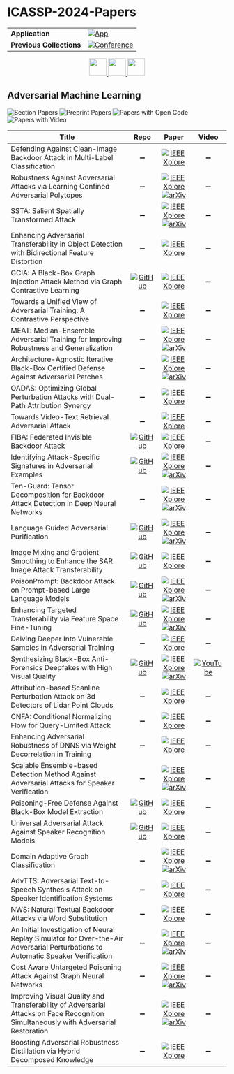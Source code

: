 # ICASSP-2024-Papers

<table>
    <tr>
        <td><strong>Application</strong></td>
        <td>
            <a href="https://huggingface.co/spaces/DmitryRyumin/NewEraAI-Papers" style="float:left;">
                <img src="https://img.shields.io/badge/🤗-NewEraAI--Papers-FFD21F.svg" alt="App" />
            </a>
        </td>
    </tr>
    <tr>
        <td><strong>Previous Collections</strong></td>
        <td>
            <a href="https://github.com/DmitryRyumin/ICASSP-2023-24-Papers/blob/main/README_2023.md">
                <img src="http://img.shields.io/badge/ICASSP-2023-0073AE.svg" alt="Conference">
            </a>
        </td>
    </tr>
</table>

<div align="center">
    <a href="https://github.com/DmitryRyumin/ICASSP-2023-24-Papers/blob/main/sections/2024/main/SLP-L10.md">
        <img src="https://cdn.jsdelivr.net/gh/DmitryRyumin/NewEraAI-Papers@main/images/left.svg" width="40" alt="" />
    </a>
    <a href="https://github.com/DmitryRyumin/ICASSP-2023-24-Papers/">
        <img src="https://cdn.jsdelivr.net/gh/DmitryRyumin/NewEraAI-Papers@main/images/home.svg" width="40" alt="" />
    </a>
    <a href="https://github.com/DmitryRyumin/ICASSP-2023-24-Papers/blob/main/sections/2024/main/SLP-L11.md">
        <img src="https://cdn.jsdelivr.net/gh/DmitryRyumin/NewEraAI-Papers@main/images/right.svg" width="40" alt="" />
    </a>
</div>

## Adversarial Machine Learning

![Section Papers](https://img.shields.io/badge/Section%20Papers-32-42BA16) ![Preprint Papers](https://img.shields.io/badge/Preprint%20Papers-14-b31b1b) ![Papers with Open Code](https://img.shields.io/badge/Papers%20with%20Open%20Code-6-1D7FBF) ![Papers with Video](https://img.shields.io/badge/Papers%20with%20Video-0-FF0000)

| **Title** | **Repo** | **Paper** | **Video** |
|-----------|:--------:|:---------:|:---------:|
| Defending Against Clean-Image Backdoor Attack in Multi-Label Classification | :heavy_minus_sign: | [![IEEE Xplore](https://img.shields.io/badge/IEEE-10447895-E4A42C.svg)](https://ieeexplore.ieee.org/document/10447895) | :heavy_minus_sign: |
| Robustness Against Adversarial Attacks via Learning Confined Adversarial Polytopes | :heavy_minus_sign: | [![IEEE Xplore](https://img.shields.io/badge/IEEE-10446776-E4A42C.svg)](https://ieeexplore.ieee.org/document/10446776) <br/> [![arXiv](https://img.shields.io/badge/arXiv-2401.07991-b31b1b.svg)](https://arxiv.org/abs/2401.07991) | :heavy_minus_sign: |
| SSTA: Salient Spatially Transformed Attack | :heavy_minus_sign: | [![IEEE Xplore](https://img.shields.io/badge/IEEE-10447882-E4A42C.svg)](https://ieeexplore.ieee.org/document/10447882) <br/> [![arXiv](https://img.shields.io/badge/arXiv-2312.07258-b31b1b.svg)](https://arxiv.org/abs/2312.07258) | :heavy_minus_sign: |
| Enhancing Adversarial Transferability in Object Detection with Bidirectional Feature Distortion | :heavy_minus_sign: | [![IEEE Xplore](https://img.shields.io/badge/IEEE-10447293-E4A42C.svg)](https://ieeexplore.ieee.org/document/10447293) | :heavy_minus_sign: |
| GCIA: A Black-Box Graph Injection Attack Method via Graph Contrastive Learning | [![GitHub](https://img.shields.io/github/stars/Gmrider13/GCIA?style=flat)](https://github.com/Gmrider13/GCIA) | [![IEEE Xplore](https://img.shields.io/badge/IEEE-10446876-E4A42C.svg)](https://ieeexplore.ieee.org/document/10446876) | :heavy_minus_sign: |
| Towards a Unified View of Adversarial Training: A Contrastive Perspective | :heavy_minus_sign: | [![IEEE Xplore](https://img.shields.io/badge/IEEE-10446746-E4A42C.svg)](https://ieeexplore.ieee.org/document/10446746) | :heavy_minus_sign: |
| MEAT: Median-Ensemble Adversarial Training for Improving Robustness and Generalization | :heavy_minus_sign: | [![IEEE Xplore](https://img.shields.io/badge/IEEE-10446117-E4A42C.svg)](https://ieeexplore.ieee.org/document/10446117) <br/> [![arXiv](https://img.shields.io/badge/arXiv-2406.14259-b31b1b.svg)](https://arxiv.org/abs/2406.14259) | :heavy_minus_sign: |
| Architecture-Agnostic Iterative Black-Box Certified Defense Against Adversarial Patches | :heavy_minus_sign: | [![IEEE Xplore](https://img.shields.io/badge/IEEE-10448145-E4A42C.svg)](https://ieeexplore.ieee.org/document/10448145) <br/> [![arXiv](https://img.shields.io/badge/arXiv-2305.10929-b31b1b.svg)](https://arxiv.org/abs/2305.10929) | :heavy_minus_sign: |
| OADAS: Optimizing Global Perturbation Attacks with Dual-Path Attribution Synergy | :heavy_minus_sign: | [![IEEE Xplore](https://img.shields.io/badge/IEEE-10446681-E4A42C.svg)](https://ieeexplore.ieee.org/document/10446681) | :heavy_minus_sign: |
| Towards Video-Text Retrieval Adversarial Attack | :heavy_minus_sign: | [![IEEE Xplore](https://img.shields.io/badge/IEEE-10448358-E4A42C.svg)](https://ieeexplore.ieee.org/document/10448358) | :heavy_minus_sign: |
| FIBA: Federated Invisible Backdoor Attack | [![GitHub](https://img.shields.io/github/stars/LukeZane118/FIBA?style=flat)](https://github.com/LukeZane118/FIBA) | [![IEEE Xplore](https://img.shields.io/badge/IEEE-10446910-E4A42C.svg)](https://ieeexplore.ieee.org/document/10446910) | :heavy_minus_sign: |
| Identifying Attack-Specific Signatures in Adversarial Examples | [![GitHub](https://img.shields.io/github/stars/hsouri/REDRL?style=flat)](https://github.com/hsouri/REDRL) | [![IEEE Xplore](https://img.shields.io/badge/IEEE-10446989-E4A42C.svg)](https://ieeexplore.ieee.org/document/10446989) <br/> [![arXiv](https://img.shields.io/badge/arXiv-2110.06802-b31b1b.svg)](https://arxiv.org/abs/2110.06802) | :heavy_minus_sign: |
| Ten-Guard: Tensor Decomposition for Backdoor Attack Detection in Deep Neural Networks | :heavy_minus_sign: | [![IEEE Xplore](https://img.shields.io/badge/IEEE-10448222-E4A42C.svg)](https://ieeexplore.ieee.org/document/10448222) <br/> [![arXiv](https://img.shields.io/badge/arXiv-2401.05432-b31b1b.svg)](https://arxiv.org/abs/2401.05432) | :heavy_minus_sign: |
| Language Guided Adversarial Purification | [![GitHub](https://img.shields.io/github/stars/Visual-Conception-Group/LGAP?style=flat)](https://github.com/Visual-Conception-Group/LGAP) | [![IEEE Xplore](https://img.shields.io/badge/IEEE-10446676-E4A42C.svg)](https://ieeexplore.ieee.org/document/10446676) <br/> [![arXiv](https://img.shields.io/badge/arXiv-2309.10348-b31b1b.svg)](https://arxiv.org/abs/2309.10348) | :heavy_minus_sign: |
| Image Mixing and Gradient Smoothing to Enhance the SAR Image Attack Transferability | [![GitHub](https://img.shields.io/github/stars/JHL-HUST/IMGS?style=flat)](https://github.com/JHL-HUST/IMGS) | [![IEEE Xplore](https://img.shields.io/badge/IEEE-10448395-E4A42C.svg)](https://ieeexplore.ieee.org/document/10448395) | :heavy_minus_sign: |
| PoisonPrompt: Backdoor Attack on Prompt-based Large Language Models | [![GitHub](https://img.shields.io/github/stars/grasses/PoisonPrompt?style=flat)](https://github.com/grasses/PoisonPrompt) | [![IEEE Xplore](https://img.shields.io/badge/IEEE-10446267-E4A42C.svg)](https://ieeexplore.ieee.org/document/10446267) <br/> [![arXiv](https://img.shields.io/badge/arXiv-2310.12439-b31b1b.svg)](https://arxiv.org/abs/2310.12439) | :heavy_minus_sign: |
| Enhancing Targeted Transferability via Feature Space Fine-Tuning | [![GitHub](https://img.shields.io/github/stars/zengh5/TA_feature_FT?style=flat)](https://github.com/zengh5/TA_feature_FT) | [![IEEE Xplore](https://img.shields.io/badge/IEEE-10446654-E4A42C.svg)](https://ieeexplore.ieee.org/document/10446654) <br/> [![arXiv](https://img.shields.io/badge/arXiv-2401.02727-b31b1b.svg)](https://arxiv.org/abs/2401.02727) | :heavy_minus_sign: |
| Delving Deeper Into Vulnerable Samples in Adversarial Training | :heavy_minus_sign: | [![IEEE Xplore](https://img.shields.io/badge/IEEE-10447217-E4A42C.svg)](https://ieeexplore.ieee.org/document/10447217) | :heavy_minus_sign: |
| Synthesizing Black-Box Anti-Forensics Deepfakes with High Visual Quality | [![GitHub](https://img.shields.io/github/stars/fb-reps/Synthesizing-Black-box-Anti-forensics-DeepFakes-with-High-Visual-Quality?style=flat)](https://github.com/fb-reps/Synthesizing-Black-box-Anti-forensics-DeepFakes-with-High-Visual-Quality) | [![IEEE Xplore](https://img.shields.io/badge/IEEE-10447611-E4A42C.svg)](https://ieeexplore.ieee.org/document/10447611) <br/> [![arXiv](https://img.shields.io/badge/arXiv-2312.10713-b31b1b.svg)](https://arxiv.org/abs/2312.10713) | [![YouTube](https://img.shields.io/badge/YouTube-%23FF0000.svg?style=for-the-badge&logo=YouTube&logoColor=white)](https://www.youtube.com/watch?v=EYw-7ErUAKU) |
| Attribution-based Scanline Perturbation Attack on 3d Detectors of Lidar Point Clouds | :heavy_minus_sign: | [![IEEE Xplore](https://img.shields.io/badge/IEEE-10447340-E4A42C.svg)](https://ieeexplore.ieee.org/document/10447340) | :heavy_minus_sign: |
| CNFA: Conditional Normalizing Flow for Query-Limited Attack | :heavy_minus_sign: | [![IEEE Xplore](https://img.shields.io/badge/IEEE-10447629-E4A42C.svg)](https://ieeexplore.ieee.org/document/10447629) | :heavy_minus_sign: |
| Enhancing Adversarial Robustness of DNNS via Weight Decorrelation in Training | :heavy_minus_sign: | [![IEEE Xplore](https://img.shields.io/badge/IEEE-10447737-E4A42C.svg)](https://ieeexplore.ieee.org/document/10447737) | :heavy_minus_sign: |
| Scalable Ensemble-based Detection Method Against Adversarial Attacks for Speaker Verification | :heavy_minus_sign: | [![IEEE Xplore](https://img.shields.io/badge/IEEE-10447441-E4A42C.svg)](https://ieeexplore.ieee.org/document/10447441) <br/> [![arXiv](https://img.shields.io/badge/arXiv-2312.08622-b31b1b.svg)](https://arxiv.org/abs/2312.08622) | :heavy_minus_sign: |
| Poisoning-Free Defense Against Black-Box Model Extraction | [![GitHub](https://img.shields.io/github/stars/Hatins/AdvFT?style=flat)](https://github.com/Hatins/AdvFT) | [![IEEE Xplore](https://img.shields.io/badge/IEEE-10447550-E4A42C.svg)](https://ieeexplore.ieee.org/document/10447550) | :heavy_minus_sign: |
| Universal Adversarial Attack Against Speaker Recognition Models | [![GitHub](https://img.shields.io/github/stars/shoham5/AnonymousSpeakersUAP?style=flat)](https://github.com/shoham5/AnonymousSpeakersUAP) | [![IEEE Xplore](https://img.shields.io/badge/IEEE-10447073-E4A42C.svg)](https://ieeexplore.ieee.org/document/10447073) | :heavy_minus_sign: |
| Domain Adaptive Graph Classification | :heavy_minus_sign: | [![IEEE Xplore](https://img.shields.io/badge/IEEE-10448226-E4A42C.svg)](https://ieeexplore.ieee.org/document/10448226) <br/> [![arXiv](https://img.shields.io/badge/arXiv-2312.13536-b31b1b.svg)](https://arxiv.org/abs/2312.13536) | :heavy_minus_sign: |
| AdvTTS: Adversarial Text-to-Speech Synthesis Attack on Speaker Identification Systems | :heavy_minus_sign: | [![IEEE Xplore](https://img.shields.io/badge/IEEE-10447190-E4A42C.svg)](https://ieeexplore.ieee.org/document/10447190) | :heavy_minus_sign: |
| NWS: Natural Textual Backdoor Attacks via Word Substitution | :heavy_minus_sign: | [![IEEE Xplore](https://img.shields.io/badge/IEEE-10447968-E4A42C.svg)](https://ieeexplore.ieee.org/document/10447968) | :heavy_minus_sign: |
| An Initial Investigation of Neural Replay Simulator for Over-the-Air Adversarial Perturbations to Automatic Speaker Verification | :heavy_minus_sign: | [![IEEE Xplore](https://img.shields.io/badge/IEEE-10447811-E4A42C.svg)](https://ieeexplore.ieee.org/document/10447811) <br/> [![arXiv](https://img.shields.io/badge/arXiv-2310.05354-b31b1b.svg)](https://arxiv.org/abs/2310.05354) | :heavy_minus_sign: |
| Cost Aware Untargeted Poisoning Attack Against Graph Neural Networks | :heavy_minus_sign: | [![IEEE Xplore](https://img.shields.io/badge/IEEE-10446170-E4A42C.svg)](https://ieeexplore.ieee.org/document/10446170) <br/> [![arXiv](https://img.shields.io/badge/arXiv-2312.07158-b31b1b.svg)](https://arxiv.org/abs/2312.07158) | :heavy_minus_sign: |
| Improving Visual Quality and Transferability of Adversarial Attacks on Face Recognition Simultaneously with Adversarial Restoration | :heavy_minus_sign: | [![IEEE Xplore](https://img.shields.io/badge/IEEE-10447402-E4A42C.svg)](https://ieeexplore.ieee.org/document/10447402) <br/> [![arXiv](https://img.shields.io/badge/arXiv-2309.01582-b31b1b.svg)](https://arxiv.org/abs/2309.01582) | :heavy_minus_sign: |
| Boosting Adversarial Robustness Distillation via Hybrid Decomposed Knowledge | :heavy_minus_sign: | [![IEEE Xplore](https://img.shields.io/badge/IEEE-10447411-E4A42C.svg)](https://ieeexplore.ieee.org/document/10447411) | :heavy_minus_sign: |
